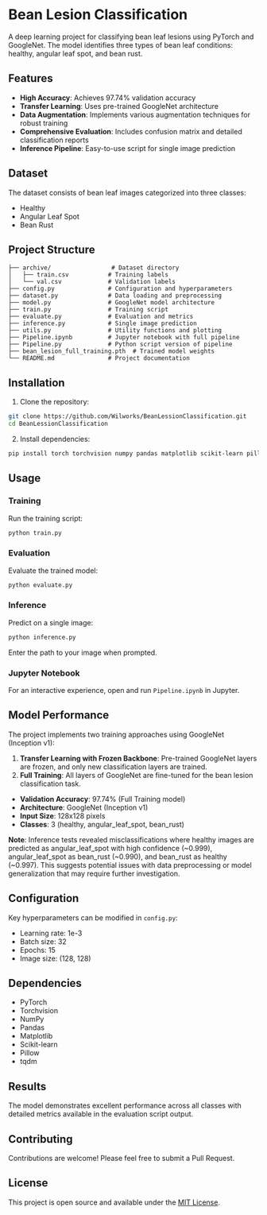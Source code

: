 # Bean Lesion Classification

A deep learning project for classifying bean leaf lesions using PyTorch and GoogleNet. The model identifies three types of bean leaf conditions: healthy, angular leaf spot, and bean rust.

## Features

- **High Accuracy**: Achieves 97.74% validation accuracy
- **Transfer Learning**: Uses pre-trained GoogleNet architecture
- **Data Augmentation**: Implements various augmentation techniques for robust training
- **Comprehensive Evaluation**: Includes confusion matrix and detailed classification reports
- **Inference Pipeline**: Easy-to-use script for single image prediction

## Dataset

The dataset consists of bean leaf images categorized into three classes:
- Healthy
- Angular Leaf Spot
- Bean Rust

## Project Structure

```
├── archive/                 # Dataset directory
│   ├── train.csv           # Training labels
│   └── val.csv             # Validation labels
├── config.py               # Configuration and hyperparameters
├── dataset.py              # Data loading and preprocessing
├── model.py                # GoogleNet model architecture
├── train.py                # Training script
├── evaluate.py             # Evaluation and metrics
├── inference.py            # Single image prediction
├── utils.py                # Utility functions and plotting
├── Pipeline.ipynb          # Jupyter notebook with full pipeline
├── Pipeline.py             # Python script version of pipeline
├── bean_lesion_full_training.pth  # Trained model weights
└── README.md               # Project documentation
```

## Installation

1. Clone the repository:
```bash
git clone https://github.com/Wilworks/BeanLessionClassification.git
cd BeanLessionClassification
```

2. Install dependencies:
```bash
pip install torch torchvision numpy pandas matplotlib scikit-learn pillow tqdm
```

## Usage

### Training

Run the training script:
```bash
python train.py
```

### Evaluation

Evaluate the trained model:
```bash
python evaluate.py
```

### Inference

Predict on a single image:
```bash
python inference.py
```
Enter the path to your image when prompted.

### Jupyter Notebook

For an interactive experience, open and run `Pipeline.ipynb` in Jupyter.

## Model Performance

The project implements two training approaches using GoogleNet (Inception v1):

1. **Transfer Learning with Frozen Backbone**: Pre-trained GoogleNet layers are frozen, and only new classification layers are trained.
2. **Full Training**: All layers of GoogleNet are fine-tuned for the bean lesion classification task.

- **Validation Accuracy**: 97.74% (Full Training model)
- **Architecture**: GoogleNet (Inception v1)
- **Input Size**: 128x128 pixels
- **Classes**: 3 (healthy, angular_leaf_spot, bean_rust)

**Note**: Inference tests revealed misclassifications where healthy images are predicted as angular_leaf_spot with high confidence (~0.999), angular_leaf_spot as bean_rust (~0.990), and bean_rust as healthy (~0.997). This suggests potential issues with data preprocessing or model generalization that may require further investigation.

## Configuration

Key hyperparameters can be modified in `config.py`:
- Learning rate: 1e-3
- Batch size: 32
- Epochs: 15
- Image size: (128, 128)

## Dependencies

- PyTorch
- Torchvision
- NumPy
- Pandas
- Matplotlib
- Scikit-learn
- Pillow
- tqdm

## Results

The model demonstrates excellent performance across all classes with detailed metrics available in the evaluation script output.

## Contributing

Contributions are welcome! Please feel free to submit a Pull Request.

## License

This project is open source and available under the [MIT License](LICENSE).
